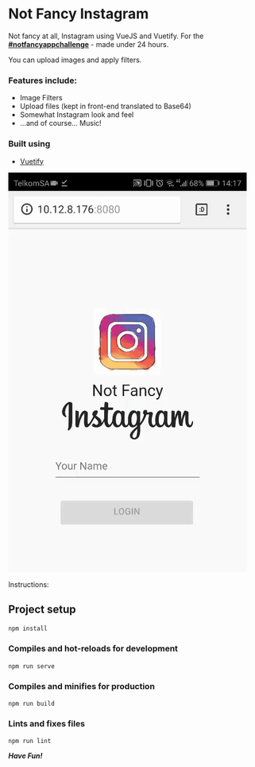 # Not Fancy Instagram

Not fancy at all, Instagram using VueJS and Vuetify.
For the [**#notfancyappchallenge**](https://github.com/samanthaming/awesome-notfancyappchallenge)  - made under 24 hours.

You can upload images and apply filters.

### Features include:

- Image Filters
- Upload files (kept in front-end translated to Base64)
- Somewhat Instagram look and feel
- ...and of course... Music!

### Built using

- [Vuetify](https://vuetifyjs.com/en/)

![App](NFI.gif)

Instructions:

## Project setup

```
npm install
```

### Compiles and hot-reloads for development

```
npm run serve
```

### Compiles and minifies for production

```
npm run build
```

### Lints and fixes files

```
npm run lint
```

***_Have Fun!_***

